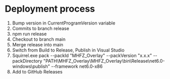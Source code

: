 # Deployment process

1. Bump version in CurrentProgramVersion variable
2. Commits to branch release
3. npm run release
4. Checkout to branch main
5. Merge release into main
6. Switch from Build to Release, Publish in Visual Studio
7. Squirrel.exe pack --packId "MHFZ_Overlay" --packVersion "x.x.x" --packDirectory "PATH\MHFZ_Overlay\MHFZ_Overlay\bin\Release\net6.0-windows\publish" --framework net6.0-x86 
8. Add to GitHub Releases
